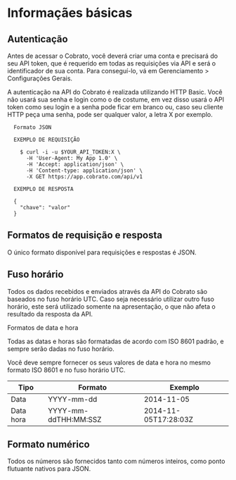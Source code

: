 # Informaçães básicas

## Autenticação


Antes de acessar o Cobrato, você deverá criar uma conta e precisará do seu API token, que é requerido em todas as requisições via API e será o identificador de sua conta. Para conseguí-lo, vá em Gerenciamento > Configurações Gerais.

A autenticação na API do Cobrato é realizada utilizando HTTP Basic. Você não usará sua senha e login como o de costume, em vez disso usará o API token como seu login e a senha pode ficar em branco ou, caso seu cliente HTTP peça uma senha, pode ser qualquer valor, a letra X por exemplo.


  ```shell
    Formato JSON

    EXEMPLO DE REQUISIÇÃO

      $ curl -i -u $YOUR_API_TOKEN:X \
        -H 'User-Agent: My App 1.0' \
        -H 'Accept: application/json' \
        -H 'Content-type: application/json' \
        -X GET https://app.cobrato.com/api/v1

    EXEMPLO DE RESPOSTA

    {
      "chave": "valor"
    }

  ```

## Formatos de requisição e resposta

<aside class="notice">O único formato disponível para requisições e respostas é JSON.</aside>


## Fuso horário

Todos os dados recebidos e enviados através da API do Cobrato são baseados no fuso horário UTC. Caso seja necessário utilizar outro fuso horário, este será utilizado somente na apresentação, o que não afeta o resultado da resposta da API.

Formatos de data e hora

Todas as datas e horas são formatadas de acordo com ISO 8601 padrão, e sempre serão dadas no fuso horário.

Você deve sempre fornecer os seus valores de data e hora no mesmo formato ISO 8601 e no fuso horário UTC.

|Tipo      | Formato                 | Exemplo                |
|----------|-------------------------|------------------------|
|Data      | YYYY-mm-dd              |  2014-11-05            |
|Data hora | YYYY-mm-ddTHH:MM:SSZ    |  2014-11-05T17:28:03Z  |


## Formato numérico

<aside class="notice">Todos os números são fornecidos tanto com números inteiros, como ponto flutuante nativos para JSON.</aside>
